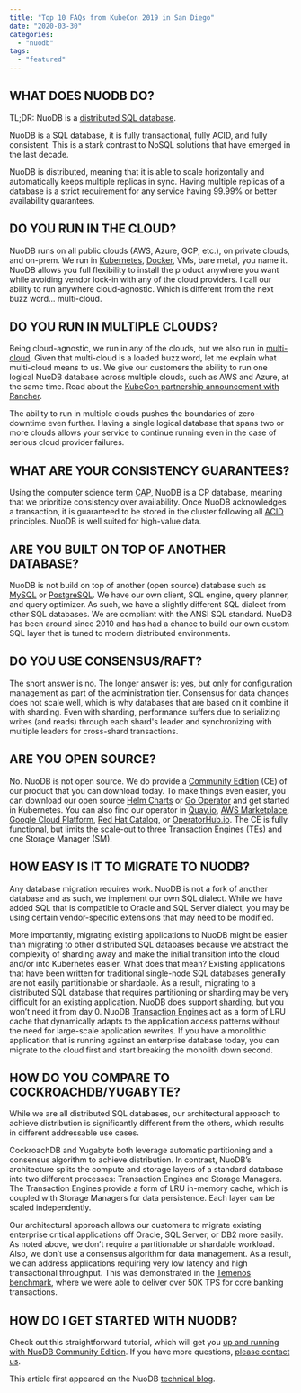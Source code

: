 ```yaml
---
title: "Top 10 FAQs from KubeCon 2019 in San Diego"
date: "2020-03-30"
categories: 
  - "nuodb"
tags: 
  - "featured"
---
```


## WHAT DOES NUODB DO?

TL;DR: NuoDB is a [distributed SQL database](https://www.nuodb.com/digging-distributed-sql). 

NuoDB is a SQL database, it is fully transactional, fully ACID, and fully consistent. This is a stark contrast to NoSQL solutions that have emerged in the last decade.

NuoDB is distributed, meaning that it is able to scale horizontally and automatically keeps multiple replicas in sync. Having multiple replicas of a database is a strict requirement for any service having 99.99% or better availability guarantees.

## DO YOU RUN IN THE CLOUD?

NuoDB runs on all public clouds (AWS, Azure, GCP, etc.), on private clouds, and on-prem. We run in [Kubernetes](https://www.nuodb.com/techblog/nuodb-golang-operator-now-available-delivering-automated-day-2-operations), [Docker](https://www.nuodb.com/techblog/deploy-nuodb-database-docker-containers-pt1), VMs, bare metal, you name it. NuoDB allows you full flexibility to install the product anywhere you want while avoiding vendor lock-in with any of the cloud providers. I call our ability to run anywhere cloud-agnostic. Which is different from the next buzz word... multi-cloud.

## DO YOU RUN IN MULTIPLE CLOUDS?

Being cloud-agnostic, we run in any of the clouds, but we also run in [multi-cloud](https://zoom.us/webinar/register/1815737622276/WN_m5tD0WPhRx6GOqK9bmcX5g). Given that multi-cloud is a loaded buzz word, let me explain what multi-cloud means to us. We give our customers the ability to run one logical NuoDB database across multiple clouds, such as AWS and Azure, at the same time. Read about the [KubeCon partnership announcement with Rancher](https://www.nuodb.com/company/press-releases/nuodb-partners-rancher-labs-deliver-cloud-native-sql-database-across-multi).

The ability to run in multiple clouds pushes the boundaries of zero-downtime even further. Having a single logical database that spans two or more clouds allows your service to continue running even in the case of serious cloud provider failures.

## WHAT ARE YOUR CONSISTENCY GUARANTEES?

Using the computer science term [CAP](https://en.wikipedia.org/wiki/CAP_theorem), NuoDB is a CP database, meaning that we prioritize consistency over availability. Once NuoDB acknowledges a transaction, it is guaranteed to be stored in the cluster following all [ACID](https://en.wikipedia.org/wiki/ACID) principles. NuoDB is well suited for high-value data.

## ARE YOU BUILT ON TOP OF ANOTHER DATABASE?

NuoDB is not build on top of another (open source) database such as [MySQL](https://www.mysql.com/) or [PostgreSQL](https://www.postgresql.org/). We have our own client, SQL engine, query planner, and query optimizer. As such, we have a slightly different SQL dialect from other SQL databases. We are compliant with the ANSI SQL standard. NuoDB has been around since 2010 and has had a chance to build our own custom SQL layer that is tuned to modern distributed environments.

## DO YOU USE CONSENSUS/RAFT?

The short answer is no. The longer answer is: yes, but only for configuration management as part of the administration tier. Consensus for data changes does not scale well, which is why databases that are based on it combine it with sharding. Even with sharding, performance suffers due to serializing writes (and reads) through each shard's leader and synchronizing with multiple leaders for cross-shard transactions.

## ARE YOU OPEN SOURCE?

No. NuoDB is not open source. We do provide a [Community Edition](https://www.nuodb.com/dev-center/community-edition-download) (CE) of our product that you can download today. To make things even easier, you can download our open source [Helm Charts](https://github.com/nuodb/nuodb-helm-charts) or [Go Operator](https://github.com/nuodb/nuodb-operator) and get started in Kubernetes. You can also find our operator in [Quay.io](https://quay.io/repository/nuodb/nuodb-operator), [AWS Marketplace](https://aws.amazon.com/marketplace/pp/B07Z8D86BF?qid=1574450512463&sr=0-1&ref_=srh_res_product_title), [Google Cloud Platform](https://console.cloud.google.com/marketplace/details/nuodb/nuodb-operator?supportedpurview=project), [Red Hat Catalog](https://access.redhat.com/containers/?tab=overview#/registry.connect.redhat.com/nuodb/nuodb-operator), or [OperatorHub.io](https://operatorhub.io/operator/nuodb-operator-bundle). The CE is fully functional, but limits the scale-out to three Transaction Engines (TEs) and one Storage Manager (SM).

## HOW EASY IS IT TO MIGRATE TO NUODB?

Any database migration requires work. NuoDB is not a fork of another database and as such, we implement our own SQL dialect. While we have added SQL that is compatible to Oracle and SQL Server dialect, you may be using certain vendor-specific extensions that may need to be modified.

More importantly, migrating existing applications to NuoDB might be easier than migrating to other distributed SQL databases because we abstract the complexity of sharding away and make the initial transition into the cloud and/or into Kubernetes easier. What does that mean? Existing applications that have been written for traditional single-node SQL databases generally are not easily partitionable or shardable. As a result, migrating to a distributed SQL database that requires partitioning or sharding may be very difficult  for an existing application. NuoDB does support [sharding](https://www.nuodb.com/techblog/table-partitioning-and-storage-groups), but you won’t need it from day 0. NuoDB [Transaction Engines](https://www.nuodb.com/techblog/quick-dive-nuodb-architecture) act as a form of LRU cache that dynamically adapts to the application access patterns without the need for large-scale application rewrites. If you have a monolithic application that is running against an enterprise database today, you can migrate to the cloud first and start breaking the monolith down second.

## HOW DO YOU COMPARE TO COCKROACHDB/YUGABYTE?

While we are all distributed SQL databases, our architectural approach to achieve distribution is significantly different from the others, which results in different addressable use cases.

CockroachDB and Yugabyte both leverage automatic partitioning and a consensus algorithm to achieve distribution. In contrast, NuoDB’s architecture splits the compute and storage layers of a standard database into two different processes: Transaction Engines and Storage Managers. The Transaction Engines provide a form of LRU in-memory cache, which is coupled with Storage Managers for data persistence. Each layer can be scaled independently.

Our architectural approach allows our customers to migrate existing enterprise critical applications off Oracle, SQL Server, or DB2 more easily. As noted above, we don’t require a partitionable or shardable workload. Also, we don’t use a consensus algorithm for data management. As a result, we can address applications requiring very low latency and high transactional throughput. This was demonstrated in the [Temenos benchmark](https://www.nuodb.com/company/press-releases/temenos-benchmarks-its-cloud-native-digital-banking-software-aws-and-proves), where we were able to deliver over 50K TPS for core banking transactions.

## HOW DO I GET STARTED WITH NUODB?

Check out this straightforward tutorial, which will get you [up and running with NuoDB Community Edition](https://www.nuodb.com/techblog/scale-out-nuodb-community-edition). If you have more questions, [please contact us](https://www.nuodb.com/company/contact-us).

This article first appeared on the NuoDB [technical blog](https://www.nuodb.com/techblog/top-10-faqs-kubecon-2019-san-diego).
